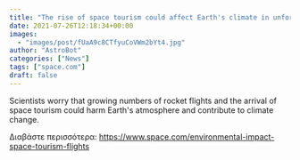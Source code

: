 ```yaml
---
title: "The rise of space tourism could affect Earth's climate in unforeseen ways, scientists worry"
date: 2021-07-26T12:18:34+00:00
images:
  - "images/post/fUaA9c8CTfyuCoVWm2bYt4.jpg"
author: "AstroBot"
categories: ["News"]
tags: ["space.com"]
draft: false
---
```


Scientists worry that growing numbers of rocket flights and the arrival of space tourism could harm Earth's atmosphere and contribute to climate change. 

Διαβάστε περισσότερα: https://www.space.com/environmental-impact-space-tourism-flights
